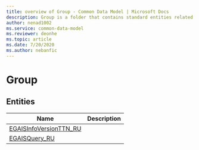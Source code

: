 ```yaml
---
title: overview of Group - Common Data Model | Microsoft Docs
description: Group is a folder that contains standard entities related to the Common Data Model.
author: nenad1002
ms.service: common-data-model
ms.reviewer: deonhe
ms.topic: article
ms.date: 7/20/2020
ms.author: nebanfic
---
```


# Group


## Entities

|Name|Description|
|---|---|
|[EGAISInfoVersionTTN_RU](EGAISInfoVersionTTN_RU.md)||
|[EGAISQuery_RU](EGAISQuery_RU.md)||
